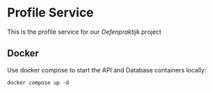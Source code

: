 # Profile Service  
This is the profile service for our *Oefenpraktijk* project

## Docker
Use docker compose to start the API and Database containers locally:

```docker compose up -d```
